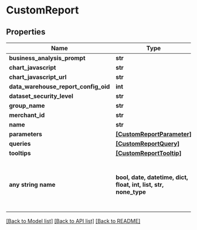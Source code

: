 # CustomReport


## Properties
Name | Type | Description | Notes
------------ | ------------- | ------------- | -------------
**business_analysis_prompt** | **str** |  | [optional] 
**chart_javascript** | **str** |  | [optional] 
**chart_javascript_url** | **str** |  | [optional] 
**data_warehouse_report_config_oid** | **int** |  | [optional] 
**dataset_security_level** | **str** |  | [optional] 
**group_name** | **str** |  | [optional] 
**merchant_id** | **str** |  | [optional] 
**name** | **str** |  | [optional] 
**parameters** | [**[CustomReportParameter]**](CustomReportParameter.md) |  | [optional] 
**queries** | [**[CustomReportQuery]**](CustomReportQuery.md) |  | [optional] 
**tooltips** | [**[CustomReportTooltip]**](CustomReportTooltip.md) |  | [optional] 
**any string name** | **bool, date, datetime, dict, float, int, list, str, none_type** | any string name can be used but the value must be the correct type | [optional]

[[Back to Model list]](../README.md#documentation-for-models) [[Back to API list]](../README.md#documentation-for-api-endpoints) [[Back to README]](../README.md)


